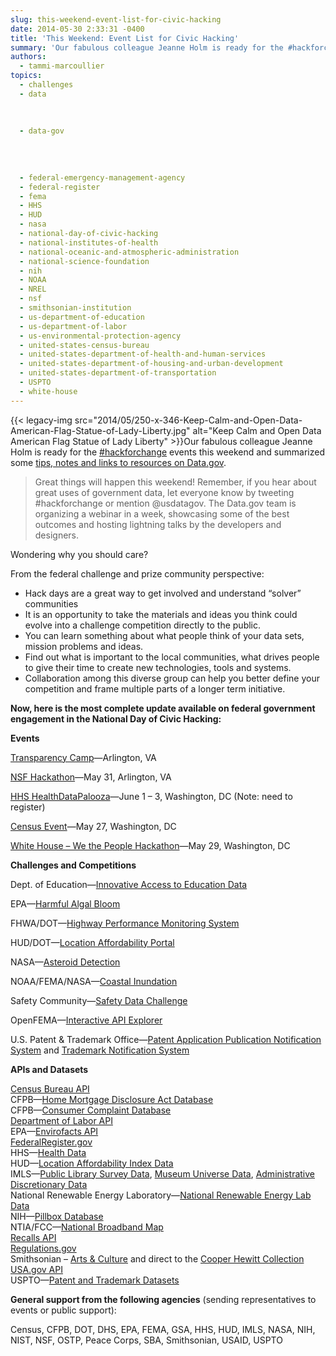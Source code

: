 ```yaml
---
slug: this-weekend-event-list-for-civic-hacking
date: 2014-05-30 2:33:31 -0400
title: 'This Weekend: Event List for Civic Hacking'
summary: 'Our fabulous colleague Jeanne Holm is ready for the #hackforchange events this weekend and summarized some tips, notes and links to resources on Data.gov. Great things will happen this weekend! Remember, if you hear about great uses of government data, let'
authors:
  - tammi-marcoullier
topics:
  - challenges
  - data
  
  
  
  - data-gov
  
  
  
  
  - federal-emergency-management-agency
  - federal-register
  - fema
  - HHS
  - HUD
  - nasa
  - national-day-of-civic-hacking
  - national-institutes-of-health
  - national-oceanic-and-atmospheric-administration
  - national-science-foundation
  - nih
  - NOAA
  - NREL
  - nsf
  - smithsonian-institution
  - us-department-of-education
  - us-department-of-labor
  - us-environmental-protection-agency
  - united-states-census-bureau
  - united-states-department-of-health-and-human-services
  - united-states-department-of-housing-and-urban-development
  - united-states-department-of-transportation
  - USPTO
  - white-house
---
```


{{< legacy-img src="2014/05/250-x-346-Keep-Calm-and-Open-Data-American-Flag-Statue-of-Lady-Liberty.jpg" alt="Keep Calm and Open Data American Flag Statue of Lady Liberty" >}}Our fabulous colleague Jeanne Holm is ready for the [#hackforchange](https://twitter.com/hashtag/hackforchange) events this weekend and summarized some <a title="resources for civic hack day" href="https://www.data.gov/developers/hacking-change-tips-national-civic-day-hacking/" target="_blank">tips, notes and links to resources on Data.gov</a>.

> Great things will happen this weekend! Remember, if you hear about great uses of government data, let everyone know by tweeting #hackforchange or mention @usdatagov. The Data.gov team is organizing a webinar in a week, showcasing some of the best outcomes and hosting lightning talks by the developers and designers.

Wondering why you should care?

From the federal challenge and prize community perspective:

  * Hack days are a great way to get involved and understand &#8220;solver&#8221; communities
  * It is an opportunity to take the materials and ideas you think could evolve into a challenge competition directly to the public.
  * You can learn something about what people think of your data sets, mission problems and ideas.
  * Find out what is important to the local communities, what drives people to give their time to create new technologies, tools and systems.
  * Collaboration among this diverse group can help you better define your competition and frame multiple parts of a longer term initiative.

**Now, here is the most complete update available on federal government engagement in the National Day of Civic Hacking:**

**Events**

<a title="transparency camp" href="http://transparencycamp.org" target="_blank">Transparency Camp</a>—Arlington, VA
  
<a href="http://hackforchange.org/events/northern-virginia-national-day-of-civic-hacking/" target="_blank">NSF Hackathon</a>—May 31, Arlington, VA
  
<a title="health data palooza" href="http://healthdatapalooza.org/" target="_blank">HHS HealthDataPalooza</a>—June 1 &#8211; 3, Washington, DC (Note: need to register)
  
<a href="http://hackforchange.org/events/lean-data-product-development-with-us-census/" target="_blank">Census Event</a>—May 27, Washington, DC
  
<a href="http://www.whitehouse.gov/blog/2014/04/17/celebrating-second-annual-national-day-civic-hacking" target="_blank">White House &#8211; We the People Hackathon</a>—May 29, Washington, DC

**Challenges and Competitions**

Dept. of Education—<a href="http://hackforchange.org/challenges/innovative-access-to-education-data/" target="_blank">Innovative Access to Education Data</a>
  
EPA—<a href="http://hackforchange.org/challenges/harmful-algal-bloom-hab/" target="_blank">Harmful Algal Bloom</a>
  
FHWA/DOT—<a href="http://hackforchange.org/challenges/highway-performance-monitoring-system-travel-challenge/" target="_blank">Highway Performance Monitoring System</a>
  
HUD/DOT—<a href="http://hackforchange.org/challenges/easy-access-to-location-affordability-data/" target="_blank">Location Affordability Portal</a>
  
NASA—<a href="http://hackforchange.org/challenges/asteroid-detection-network/" target="_blank">Asteroid Detection</a>
  
NOAA/FEMA/NASA—<a href="http://hackforchange.org/challenges/coastal-inundation-in-your-community/" target="_blank">Coastal Inundation</a>
  
Safety Community—<a href="http://hackforchange.org/challenges/safety-data-challenge/" target="_blank">Safety Data Challenge</a>
  
OpenFEMA—<a href="http://hackforchange.org/challenges/interactive-api-explorer/" target="_blank">Interactive API Explorer</a>
  
U.S. Patent & Trademark Office—<a href="http://hackforchange.org/challenges/uspto-innovation-challenge-patent-application-publication-notification-system/" target="_blank">Patent Application Publication Notification System</a> and <a href="http://hackforchange.org/challenges/uspto-innovation-challenge-trademark-notification-system/" target="_blank">Trademark Notification System</a>

**APIs and Datasets**

<a href="http://www.census.gov/developers/" target="_blank">Census Bureau API<br /> </a>CFPB—<a href="http://www.consumerfinance.gov/hmda/" target="_blank">Home Mortgage Disclosure Act Database<br /> </a>CFPB—<a href="https://data.consumerfinance.gov/dataset/Consumer-Complaints/x94z-ydhh?" target="_blank">Consumer Complaint Database<br /> </a><a title="Cooper Hewitt collection" href="http://developer.dol.gov/" target="_blank">Department of Labor API<br /> </a>EPA—<a href="http://www.epa.gov/enviro/facts/services.html" target="_blank">Envirofacts API<br /> </a><a href="https://www.federalregister.gov/blog/learn/developers" target="_blank">FederalRegister.gov<br /> </a>HHS—<a href="http://healthdata.gov/dataset/search" target="_blank">Health Data<br /> </a>HUD—<a href="http://services.arcgis.com/VTyQ9soqVukalItT/arcgis/rest/services/LocationAffordabilityIndexData/FeatureServer" target="_blank">Location Affordability Index Data<br /> </a>IMLS—<a href="http://www.imls.gov/research/public_libraries_in_the_united_states_survey.aspx" target="_blank">Public Library Survey Data</a>, <a href="http://www.imls.gov/research/museum_universe_data_file.aspx" target="_blank">Museum Universe Data</a>, <a href="http://www.imls.gov/research/administrative_discretionary_grant_data.aspx" target="_blank">Administrative Discretionary Data<br /> </a>National Renewable Energy Laboratory—<a href="http://developer.nrel.gov/" target="_blank">National Renewable Energy Lab Data<br /> </a>NIH—<a href="http://pillbox.nlm.nih.gov/developer.html" target="_blank">Pillbox Database<br /> </a>NTIA/FCC—<a href="http://www.broadbandmap.gov/developer" target="_blank">National Broadband Map<br /> </a><a href="http://search.digitalgov.gov/developer/recalls.html" target="_blank">Recalls API<br /> </a><a href="http://www.regulations.gov/#!developers" target="_blank">Regulations.gov<br /> </a>Smithsonian &#8211; <a title="arts and culture smithsonian" href="http://hackforchange.org/data-category/art-culture/" target="_blank">Arts & Culture</a> and direct to the <a href="https://github.com/cooperhewitt/collection" target="_blank">Cooper Hewitt Collection<br /> </a><a href="http://www.usa.gov/About/developer-resources/developers.shtml" target="_blank">USA.gov API<br /> </a>USPTO—<a href="http://patents.reedtech.com/patent-products.php" target="_blank">Patent and Trademark Datasets</a>

**General support from the following agencies** (sending representatives to events or public support):

Census, CFPB, DOT, DHS, EPA, FEMA, GSA, HHS, HUD, IMLS, NASA, NIH, NIST, NSF, OSTP, Peace Corps, SBA, Smithsonian, USAID, USPTO